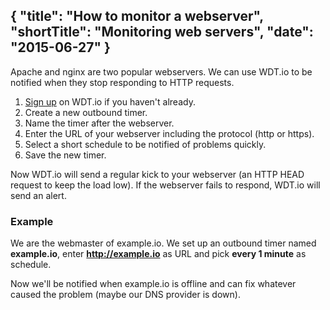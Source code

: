 {
  "title": "How to monitor a webserver",
  "shortTitle": "Monitoring web servers",
  "date": "2015-06-27"
}
---
Apache and nginx are two popular webservers. We can use WDT.io to be notified when they stop responding to HTTP requests.

1. [Sign up](https://wdt.io/signup) on WDT.io if you haven't already.
2. Create a new outbound timer.
3. Name the timer after the webserver.
4. Enter the URL of your webserver including the protocol (http or https).
5. Select a short schedule to be notified of problems quickly.
6. Save the new timer.

Now WDT.io will send a regular kick to your webserver (an HTTP HEAD request to keep the load low). If the webserver fails to respond, WDT.io will send an alert.


### Example

We are the webmaster of example.io. We set up an outbound timer named **example.io**, enter **http://example.io** as URL and pick **every 1 minute** as schedule.

Now we'll be notified when example.io is offline and can fix whatever caused the problem (maybe our DNS provider is down).
